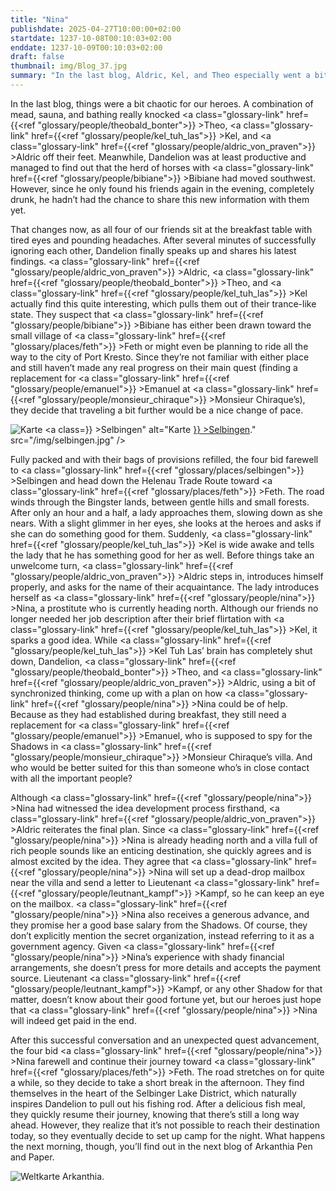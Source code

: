 ```yaml
---
title: "Nina"
publishdate: 2025-04-27T10:00:00+02:00
startdate: 1237-10-08T00:10:03+02:00
enddate: 1237-10-09T00:10:03+02:00
draft: false
thumbnail: img/Blog_37.jpg
summary: "In the last blog, Aldric, Kel, and Theo especially went a bit overboard. Whether it's because that last night was perhaps a bit embarrassing, or because all the side quests in Selbingen are now truly completed, it's hard to say. However, our heroes are moving on today to the next town, Feth. What awaits them on the way there, you’ll find out here:"
---
```


In the last blog, things were a bit chaotic for our heroes. A combination of mead, sauna, and bathing really knocked <a class="glossary-link" href={{<ref "glossary/people/theobald_bonter">}} >Theo</a>, <a class="glossary-link" href={{<ref "glossary/people/kel_tuh_las">}} >Kel</a>, and <a class="glossary-link" href={{<ref "glossary/people/aldric_von_praven">}} >Aldric</a> off their feet. Meanwhile, Dandelion was at least productive and managed to find out that the herd of horses with <a class="glossary-link" href={{<ref "glossary/people/bibiane">}} >Bibiane</a> had moved southwest. However, since he only found his friends again in the evening, completely drunk, he hadn’t had the chance to share this new information with them yet.

That changes now, as all four of our friends sit at the breakfast table with tired eyes and pounding headaches. After several minutes of successfully ignoring each other, Dandelion finally speaks up and shares his latest findings. <a class="glossary-link" href={{<ref "glossary/people/aldric_von_praven">}} >Aldric</a>, <a class="glossary-link" href={{<ref "glossary/people/theobald_bonter">}} >Theo</a>, and <a class="glossary-link" href={{<ref "glossary/people/kel_tuh_las">}} >Kel</a> actually find this quite interesting, which pulls them out of their trance-like state. They suspect that <a class="glossary-link" href={{<ref "glossary/people/bibiane">}} >Bibiane</a> has either been drawn toward the small village of <a class="glossary-link" href={{<ref "glossary/places/feth">}} >Feth</a> or might even be planning to ride all the way to the city of Port Kresto. Since they’re not familiar with either place and still haven’t made any real progress on their main quest (finding a replacement for <a class="glossary-link" href={{<ref "glossary/people/emanuel">}} >Emanuel</a> at <a class="glossary-link" href={{<ref "glossary/people/monsieur_chiraque">}} >Monsieur Chiraque</a>’s), they decide that traveling a bit further would be a nice change of pace.

<div class="img-max center">
  <img class="img-fluid" title="Karte <a class="glossary-link" href={{<ref "glossary/places/selbingen">}} >Selbingen</a>" alt="Karte <a class="glossary-link" href={{<ref "glossary/places/selbingen">}} >Selbingen</a>." src="/img/selbingen.jpg" />
</div>

Fully packed and with their bags of provisions refilled, the four bid farewell to <a class="glossary-link" href={{<ref "glossary/places/selbingen">}} >Selbingen</a> and head down the Helenau Trade Route toward <a class="glossary-link" href={{<ref "glossary/places/feth">}} >Feth</a>. The road winds through the Bingster lands, between gentle hills and small forests. After only an hour and a half, a lady approaches them, slowing down as she nears. With a slight glimmer in her eyes, she looks at the heroes and asks if she can do something good for them. Suddenly, <a class="glossary-link" href={{<ref "glossary/people/kel_tuh_las">}} >Kel</a> is wide awake and tells the lady that he has something good for her as well. Before things take an unwelcome turn, <a class="glossary-link" href={{<ref "glossary/people/aldric_von_praven">}} >Aldric</a> steps in, introduces himself properly, and asks for the name of their acquaintance. The lady introduces herself as <a class="glossary-link" href={{<ref "glossary/people/nina">}} >Nina</a>, a prostitute who is currently heading north. Although our friends no longer needed her job description after their brief flirtation with <a class="glossary-link" href={{<ref "glossary/people/kel_tuh_las">}} >Kel</a>, it sparks a good idea. While <a class="glossary-link" href={{<ref "glossary/people/kel_tuh_las">}} >Kel Tuh Las</a>’ brain has completely shut down, Dandelion, <a class="glossary-link" href={{<ref "glossary/people/theobald_bonter">}} >Theo</a>, and <a class="glossary-link" href={{<ref "glossary/people/aldric_von_praven">}} >Aldric</a>, using a bit of synchronized thinking, come up with a plan on how <a class="glossary-link" href={{<ref "glossary/people/nina">}} >Nina</a> could be of help. Because as they had established during breakfast, they still need a replacement for <a class="glossary-link" href={{<ref "glossary/people/emanuel">}} >Emanuel</a>, who is supposed to spy for the Shadows in <a class="glossary-link" href={{<ref "glossary/people/monsieur_chiraque">}} >Monsieur Chiraque</a>’s villa. And who would be better suited for this than someone who’s in close contact with all the important people?

Although <a class="glossary-link" href={{<ref "glossary/people/nina">}} >Nina</a> had witnessed the idea development process firsthand, <a class="glossary-link" href={{<ref "glossary/people/aldric_von_praven">}} >Aldric</a> reiterates the final plan. Since <a class="glossary-link" href={{<ref "glossary/people/nina">}} >Nina</a> is already heading north and a villa full of rich people sounds like an enticing destination, she quickly agrees and is almost excited by the idea. They agree that <a class="glossary-link" href={{<ref "glossary/people/nina">}} >Nina</a> will set up a dead-drop mailbox near the villa and send a letter to Lieutenant <a class="glossary-link" href={{<ref "glossary/people/leutnant_kampf">}} >Kampf</a>, so he can keep an eye on the mailbox. <a class="glossary-link" href={{<ref "glossary/people/nina">}} >Nina</a> also receives a generous advance, and they promise her a good base salary from the Shadows. Of course, they don’t explicitly mention the secret organization, instead referring to it as a government agency. Given <a class="glossary-link" href={{<ref "glossary/people/nina">}} >Nina</a>’s experience with shady financial arrangements, she doesn’t press for more details and accepts the payment source. Lieutenant <a class="glossary-link" href={{<ref "glossary/people/leutnant_kampf">}} >Kampf</a>, or any other Shadow for that matter, doesn’t know about their good fortune yet, but our heroes just hope that <a class="glossary-link" href={{<ref "glossary/people/nina">}} >Nina</a> will indeed get paid in the end.

After this successful conversation and an unexpected quest advancement, the four bid <a class="glossary-link" href={{<ref "glossary/people/nina">}} >Nina</a> farewell and continue their journey toward <a class="glossary-link" href={{<ref "glossary/places/feth">}} >Feth</a>. The road stretches on for quite a while, so they decide to take a short break in the afternoon. They find themselves in the heart of the Selbinger Lake District, which naturally inspires Dandelion to pull out his fishing rod. After a delicious fish meal, they quickly resume their journey, knowing that there’s still a long way ahead. However, they realize that it’s not possible to reach their destination today, so they eventually decide to set up camp for the night. What happens the next morning, though, you’ll find out in the next blog of Arkanthia Pen and Paper.

<div class="img-max center">
  <img class="img-fluid" title="Weltkarte Arkanthia" alt="Weltkarte Arkanthia." src="/img/Arkanthia_Full_Map_Selbingen_Feth.jpg" />
</div>
